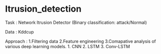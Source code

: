 # Itrusion_detection

Task : Network Itrusion Detector (Binary classification: attack/Normal)

Data : Kddcup


Approach : 1.Filtering data
           2.Feature engineering 
           3.Comapative analysis of various deep learning models.
                  1. CNN
                  2. LSTM
                  3. Conv-LSTM
